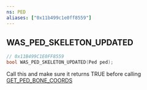 ```yaml
---
ns: PED
aliases: ["0x11b499c1e0ff8559"]
---
```

## WAS_PED_SKELETON_UPDATED

```c
// 0x11B499C1E0FF8559
bool WAS_PED_SKELETON_UPDATED(Ped ped);
```

Call this and make sure it returns TRUE before calling [GET_PED_BONE_COORDS](#_0x17C07FC640E86B4E)

